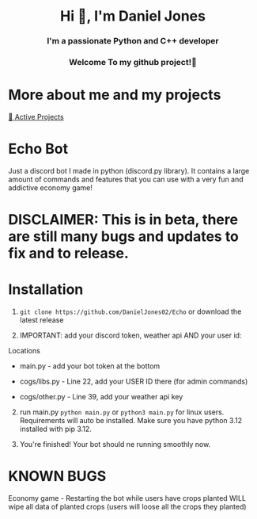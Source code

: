 <h1 align="center">Hi 👋, I'm Daniel Jones</h1>
<h3 align="center">I'm a passionate Python and C++ developer</h3>
<h3 align="center">Welcome To my github project!👋</h3>

# More about me and my projects

[📁 Active Projects](https://github.com/DanielJones02/Active-Projects)

# Echo Bot

Just a discord bot I made in python (discord.py library). It contains a large amount of commands and features that you can use with a very fun and addictive economy game!

# DISCLAIMER: This is in beta, there are still many bugs and updates to fix and to release.

# Installation

1. `git clone https://github.com/DanielJones02/Echo` or download the latest release

2. IMPORTANT: add your discord token, weather api AND your user id:

Locations
- main.py - add your bot token at the bottom

- cogs/libs.py - Line 22, add your USER ID there (for admin commands)

- cogs/other.py - Line 39, add your weather api key

2. run main.py `python main.py` or `python3 main.py` for linux users. Requirements will auto be installed. Make sure you have python 3.12 installed with pip 3.12.

3. You're finished! Your bot should ne running smoothly now.

# KNOWN BUGS

Economy game - Restarting the bot while users have crops planted WILL wipe all data of planted crops (users will loose all the crops they planted)
